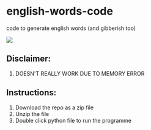# english-words-code
code to generate english words (and gibberish too)

<p align="left">
  <img src="https://www.oxfordreference.com/view/covers/9780191727665.jpg" />
</p>

## Disclaimer:
1. DOESN'T REALLY WORK DUE TO MEMORY ERROR

## Instructions:
1. Download the repo as a zip file
2. Unzip the file
3. Double click python file to run the programme

